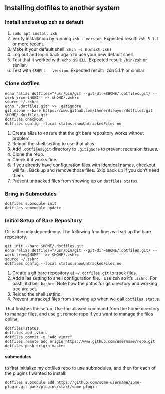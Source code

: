 ## Installing dotfiles to another system

### Install and set up zsh as default

1. `sudo apt install zsh` 
2. Verify installation by running `zsh --version`. Expected result: `zsh 5.1.1` or more recent.
3. Make it your default shell: `chsh -s $(which zsh)`
4. Log out and login back again to use your new default shell.
5. Test that it worked with `echo $SHELL`. Expected result: `/bin/zsh` or similar.
6. Test with `$SHELL --version`. Expected result: 'zsh 5.1.1' or similar

### Clone dotfiles

    echo 'alias dotfiles="/usr/bin/git --git-dir=$HOME/.dotfiles.git/ --work-tree=$HOME"' >> $HOME/.zshrc
    source ~/.zshrc
    echo ".dotfiles.git" >> .gitignore
    git clone --bare https://www.github.com/thenerdlawyer/dotfiles.git $HOME/.dotfiles.git
    dotfiles checkout
    dotfiles config --local status.showUntrackedFiles no

1.  Create alias to ensure that the git bare repository works without problem.
2.  Reload the shell setting to use that alias.
3.  Add `.dotfiles.git` directory to `.gitignore` to prevent recursion issues.
4.  Clone the repo.
5.  Check if it works fine.
6.  If you already have configuration files with identical names, checkout will fail. Back up and remove those files. Skip back up if you don’t need them.
7.  Prevent untracked files from showing up on `dotfiles status`.

### Bring in Submodules
    
    dotfiles submodule init
	dotfiles submodule update

### Initial Setup of Bare Repository

Git is the only dependency. The following four lines will set up the bare repository.

    git init --bare $HOME/.dotfiles.git
    echo 'alias dotfiles="/usr/bin/git --git-dir=$HOME/.dotfiles.git/ --work-tree=$HOME"' >> $HOME/.zshrc
    source ~/.zshrc
    dotfiles config --local status.showUntrackedFiles no

1.  Create a git bare repository at `~/.dotfiles.git` to track files.
2.  Add alias setting to shell configuration file. I use zsh so it’s `.zshrc`. For bash, it’d be `.bashrc`. Note how the paths for git directory and working tree are set.
3.  Reload the shell setting.
4.  Prevent untracked files from showing up when we call `dotfiles status`.

That finishes the setup. Use the aliased command from the home directory to manage files, and use git remote repo if you want to manage the files online.

    dotfiles status
    dotfiles add .vimrc
    dotfiles commit -m "Add vimrc"
    dotfiles remote add origin https://www.github.com/username/repo.git
    dotfiles push origin master

#### submodules

to first initialize my dotfiles repo to use submodules, and then for each of the plugins I wanted to install:

    dotfiles submodule add https://github.com/some-username/some-plugin.git pack/plugins/start/some-plugin
